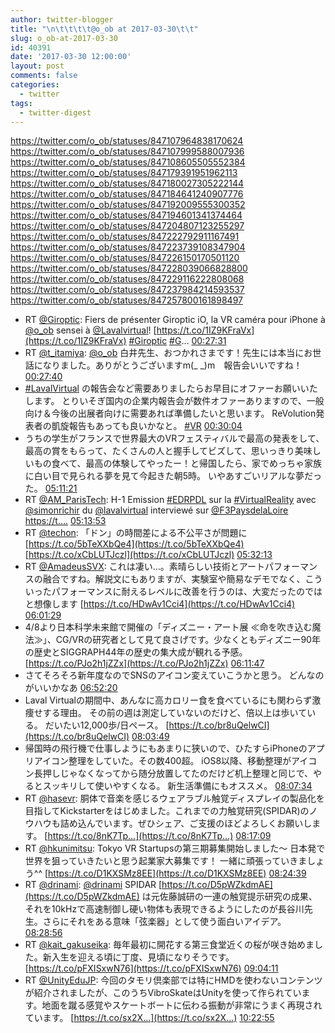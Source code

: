 ```yaml
---
author: twitter-blogger
title: "\n\t\t\t\t@o_ob at 2017-03-30\t\t"
slug: o_ob-at-2017-03-30
id: 40391
date: '2017-03-30 12:00:00'
layout: post
comments: false
categories:
  - twitter
tags:
  - twitter-digest
---
```


https://twitter.com/o_ob/statuses/847107964838170624 https://twitter.com/o_ob/statuses/847107999588007936 https://twitter.com/o_ob/statuses/847108605505552384 https://twitter.com/o_ob/statuses/847179391951962113 https://twitter.com/o_ob/statuses/847180027305222144 https://twitter.com/o_ob/statuses/847184641240907776 https://twitter.com/o_ob/statuses/847192009555300352 https://twitter.com/o_ob/statuses/847194601341374464 https://twitter.com/o_ob/statuses/847204807123255297 https://twitter.com/o_ob/statuses/847222792911167491 https://twitter.com/o_ob/statuses/847223739108347904 https://twitter.com/o_ob/statuses/847226150170501120 https://twitter.com/o_ob/statuses/847228039066828800 https://twitter.com/o_ob/statuses/847229116222808068 https://twitter.com/o_ob/statuses/847237984214593537 https://twitter.com/o_ob/statuses/847257800161898497  

*   RT [@Giroptic](https://twitter.com/Giroptic): Fiers de présenter Giroptic iO, la VR caméra pour iPhone à [@o_ob](https://twitter.com/o_ob) sensei à [@Lavalvirtual](https://twitter.com/Lavalvirtual)! [https://t.co/1IZ9KFraVx](https://t.co/1IZ9KFraVx) [#Giroptic](https://twitter.com/search?q=%23Giroptic&src=hash) [#G](https://twitter.com/search?q=%23G&src=hash)… [00:27:31](https://twitter.com/o_ob/statuses/847107964838170624)
*   RT [@t_itamiya](https://twitter.com/t_itamiya): [@o_ob](https://twitter.com/o_ob) 白井先生、おつかれさまです！先生には本当にお世話になりました。ありがとうございますm(_ _)m　報告会いいですね！ [00:27:40](https://twitter.com/o_ob/statuses/847107999588007936)
*   [#LavalVirtual](https://twitter.com/search?q=%23LavalVirtual&src=hash) の報告会など需要ありましたらお早目にオファーお願いいたします。 とりいそぎ国内の企業内報告会が数件オファーありますので、一般向け＆今後の出展者向けに需要あれば準備したいと思います。 ReVolution発表者の凱旋報告もあっても良いかなと。 [#VR](https://twitter.com/search?q=%23VR&src=hash) [00:30:04](https://twitter.com/o_ob/statuses/847108605505552384)
*   うちの学生がフランスで世界最大のVRフェスティバルで最高の発表をして、最高の賞をもらって、たくさんの人と握手してビズして、思いっきり美味しいもの食べて、最高の体験してやったー！と帰国したら、家でめっちゃ家族に白い目で見られる夢を見て今起きた朝5時。 いやあすごいリアルな夢だった。 [05:11:21](https://twitter.com/o_ob/statuses/847179391951962113)
*   RT [@AM_ParisTech](https://twitter.com/AM_ParisTech): H-1 Emission [#EDRPDL](https://twitter.com/search?q=%23EDRPDL&src=hash) sur la [#VirtualReality](https://twitter.com/search?q=%23VirtualReality&src=hash) avec [@simonrichir](https://twitter.com/simonrichir) du [@lavalvirtual](https://twitter.com/lavalvirtual) interviewé sur [@F3PaysdelaLoire](https://twitter.com/F3PaysdelaLoire) [https://t.…](https://t.…) [05:13:53](https://twitter.com/o_ob/statuses/847180027305222144)
*   RT [@techon](https://twitter.com/techon): 「ドン」の時間差による不公平さが問題に [https://t.co/5bTeXXbQe4](https://t.co/5bTeXXbQe4) [https://t.co/xCbLUTJczl](https://t.co/xCbLUTJczl) [05:32:13](https://twitter.com/o_ob/statuses/847184641240907776)
*   RT [@AmadeusSVX](https://twitter.com/AmadeusSVX): これは凄い…。素晴らしい技術とアートパフォーマンスの融合ですね。解説文にもありますが、実験室や簡易なデモでなく、こういったパフォーマンスに耐えるレベルに改善を行うのは、大変だったのではと想像します [https://t.co/HDwAv1Cci4](https://t.co/HDwAv1Cci4) [06:01:29](https://twitter.com/o_ob/statuses/847192009555300352)
*   4/8より日本科学未来館で開催の「ディズニー・アート展 ≪命を吹き込む魔法≫」、CG/VRの研究者として見て良さげです。少なくともディズニー90年の歴史とSIGGRAPH44年の歴史の集大成が観れる予感。 [https://t.co/PJo2h1jZZx](https://t.co/PJo2h1jZZx) [06:11:47](https://twitter.com/o_ob/statuses/847194601341374464)
*   さてそろそろ新年度なのでSNSのアイコン変えていこうかと思う。 どんなのがいいかなあ [06:52:20](https://twitter.com/o_ob/statuses/847204807123255297)
*   Laval Virtualの期間中、あんなに高カロリー食を食べているにも関わらず激痩せする理由。 その前の週は測定していないのだけど、倍以上は歩いている。 だいたい12,000歩/日ペース。 [https://t.co/br8uQelwCI](https://t.co/br8uQelwCI) [08:03:49](https://twitter.com/o_ob/statuses/847222792911167491)
*   帰国時の飛行機で仕事しようにもあまりに狭いので、ひたすらiPhoneのアプリアイコン整理をしていた。その数400超。 iOS8以降、移動整理がアイコン長押しじゃなくなってから随分放置してたのだけど机上整理と同じで、やるとスッキリして使いやすくなる。 新生活準備にもオススメ。 [08:07:34](https://twitter.com/o_ob/statuses/847223739108347904)
*   RT [@hasevr](https://twitter.com/hasevr): 胴体で音楽を感じるウェアラブル触覚ディスプレイの製品化を目指してKickstarterをはじめました。これまでの力触覚研究(SPIDAR)のノウハウも詰め込んでいます。ぜひシェア、ご支援のほどよろしくお願いします。 [https://t.co/8nK7Tp…](https://t.co/8nK7Tp…) [08:17:09](https://twitter.com/o_ob/statuses/847226150170501120)
*   RT [@hkunimitsu](https://twitter.com/hkunimitsu): Tokyo VR Startupsの第三期募集開始しました〜 日本発で世界を狙っていきたいと思う起業家大募集です！ 一緒に頑張っていきましょう^^ [https://t.co/D1KXSMz8EE](https://t.co/D1KXSMz8EE) [08:24:39](https://twitter.com/o_ob/statuses/847228039066828800)
*   RT [@drinami](https://twitter.com/drinami): [@drinami](https://twitter.com/drinami) SPIDAR [https://t.co/D5pWZkdmAE](https://t.co/D5pWZkdmAE) は元佐藤誠研の一連の触覚提示研究の成果、それを10kHzで高速制御し硬い物体も表現できるようにしたのが長谷川先生。さらにそれをある意味「弦楽器」として使う面白いアイデア。 [08:28:56](https://twitter.com/o_ob/statuses/847229116222808068)
*   RT [@kait_gakuseika](https://twitter.com/kait_gakuseika): 毎年最初に開花する第三食堂近くの桜が咲き始めました。新入生を迎える頃に丁度、見頃になりそうです。 [https://t.co/pFXISxwN76](https://t.co/pFXISxwN76) [09:04:11](https://twitter.com/o_ob/statuses/847237984214593537)
*   RT [@UnityEduJP](https://twitter.com/UnityEduJP): 今回のタモリ倶楽部では特にHMDを使わないコンテンツが紹介されましたが、このうちVibroSkateはUnityを使って作られています。地面を蹴る感覚やスケートボートに伝わる振動が非常にうまく再現されています。 [https://t.co/sx2X…](https://t.co/sx2X…) [10:22:55](https://twitter.com/o_ob/statuses/847257800161898497)
